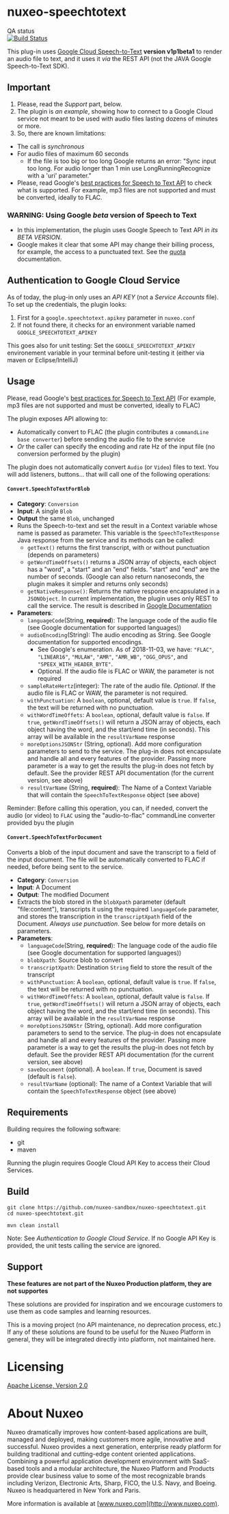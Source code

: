 # nuxeo-speechtotext

QA status<br/>
[![Build Status](https://qa.nuxeo.org/jenkins/buildStatus/icon?job=Sandbox/sandbox_nuxeo-speechtotext-master)](https://qa.nuxeo.org/jenkins/view/Sandbox/job/Sandbox/job/sandbox_nuxeo-speechtotext-master/)

This plug-in uses [Google Cloud Speech-to-Text](https://cloud.google.com/speech-to-text/) **version v1p1beta1** to render an audio file to text, and it uses it _via_ the REST API (not the JAVA Google Speech-to-Text SDK).



## Important
1. Please, read the *Support* part, below.
2. The plugin is _an example_, showing how to connect to a Google Cloud service not meant to be used with audio files lasting dozens of minutes or more.
3. So, there are known limitations:
  * The call is _synchronous_
  * For audio files of maximum 60 seconds
    * If the file is too big or too long Google returns an error: "Sync input too long. For audio longer than 1 min use LongRunningRecognize with a 'uri' parameter."
  * Please, read Google's [best practices for Speech to Text API](https://cloud.google.com/speech-to-text/docs/best-practices) to check what is supported. For example, mp3 files are not supported and must be converted, ideally to FLAC.

### WARNING: Using Google _beta_  version of Speech to Text
* In this implementation, the plugin uses Google Speech to Text API _in its BETA VERSION_.
* Google makes it clear that some API may change their billing process, for example, the access to a punctuated text. See the [quota](https://cloud.google.com/speech-to-text/quotas) documentation.

## Authentication to Google Cloud Service
As of today, the plug-in only uses an _API KEY_ (not a _Service Accounts_ file). To set up the credentials, the plugin looks:

1. First for a `google.speechtotext.apikey` parameter in `nuxeo.conf`
2. If not found there, it checks for an environment variable named `GOOGLE_SPEECHTOTEXT_APIKEY`

This goes also for unit testing: Set the `GOOGLE_SPEECHTOTEXT_APIKEY` environement variable in your terminal before unit-testing it (either via maven or Eclipse/IntelliJ)

## Usage

Please, read Google's [best practices for Speech to Text API](https://cloud.google.com/speech-to-text/docs/best-practices) (For example, mp3 files are not supported and must be converted, ideally to FLAC)

The plugin exposes API allowing to:

* Automatically convert to FLAC (the plugin contributes a `commandLine base converter`) before sending the audio file to the service
* _Or_ the caller can specify the encoding and rate Hz of the input file (no conversion performed by the plugin)

The plugin does not automatically convert `Audio` (or `Video`) files to text. You will add listeners, buttons... that will call one of the following operations:

#### `Convert.SpeechToTextForBlob`
* **Category**: `Conversion`
* **Input**: A single `Blob`
* **Output** the same `Blob`, unchanged
* Runs the Speech-to-text and set the result in a Context variable whose name is passed as parameter. This variable is the `SpeechToTextResponse` Java response from the service and its methods can be called:
  * `getText()` returns the first transcript, with or without punctuation (depends on parameters)
  * `getWordTimeOffsets()` returns a JSON array of objects, each object has a "word", a "start" and an "end" fields. "start" and "end" are the number of seconds. (Google can also return nanoseconds, the plugin makes it simpler and returns only seconds)
  * `getNativeResponse()`: Returns the native response encapsulated in a `JSONObject`. In current implementation, the plugin uses only REST to call the service. The result is described in [Google Documentation](https://cloud.google.com/speech-to-text/docs/reference/rest/v1/speech/recognize)
* **Parameters**:
  * `languageCode`(String, **required**): The language code of the audio file (see Google documentation for supported languages))
  * `audioEncoding`(String): The audio encoding as String. See Google documentation for supported encodings.
    * See Google's enumeration. As of 2018-11-03, we have: `"FLAC"`, `"LINEAR16"`, `"MULAW"`, `"AMR"`, `"AMR_WB"`, `"OGG_OPUS"`, and `"SPEEX_WITH_HEADER_BYTE"`.
    * Optional. If the audio file is FLAC or WAW, the parameter is not required
  * `sampleRateHertz`(integer): The rate of the audio file. _Optional_. If the audio file is FLAC or WAW, the parameter is not required.
  *  `withPunctuation`: A `boolean`, optional, default value is `true`. If `false`, the text will be returned with no punctuation.
  *  `withWordTimeOffets`: A `boolean`, optional, default value is `false`. If `true`, `getWordTimeOffsets()` will return a JSON array of objects, each object having the word, and the start/end time (in seconds). This array will be available in the `resultVarName` response
  *  `moreOptionsJSONStr` (String, optional). Add more configuration parameters to send to the service. The plug-in does not encapsulate and handle all and every features of the provider. Passing more parameter is a way to get the results the plug-in does not fetch by default. See the provider REST API documentation (for the current version, see above) 
  *  `resultVarName` (String, **required**): The Name of a Context Variable that will contain the `SpeechToTextResponse` object (see above)
 
 Reminder: Before calling this operation, you can, if needed, convert the audio (or video) to `FLAC` using the "audio-to-flac" commandLine converter provided byu the plugin

#### `Convert.SpeechToTextForDocument`

Converts a blob of the input document and save the transcript to a field of the input document. The file will be automatically  converted to FLAC if needed, before being sent to the service.

* **Category**: `Conversion`
* **Input**: A Document
* **Output**: The modified Document
* Extracts the blob stored in the `blobXpath` parameter (default "file:content"), transcripts it using the required `languageCode` parameter, and stores the transcription in the `transcriptXpath` field of the Document. _Always use punctuation_. See below for more details on parameters.
* **Parameters**:
  * `languageCode`(String, **required**): The language code of the audio file (see Google documentation for supported languages))
  *  `blobXpath`: Source blob to convert
  *  `transcriptXpath`:  Destination `String` field to store the result of the transcript
  *  `withPunctuation`: A `boolean`, optional, default value is `true`. If `false`, the text will be returned with no punctuation.
  *  `withWordTimeOffets`: A `boolean`, optional, default value is `false`. If `true`, `getWordTimeOffsets()` will return a JSON array of objects, each object having the word, and the start/end time (in seconds). This array will be available in the `resultVarName` response
  *  `moreOptionsJSONStr` (String, optional). Add more configuration parameters to send to the service. The plug-in does not encapsulate and handle all and every features of the provider. Passing more parameter is a way to get the results the plug-in does not fetch by default. See the provider REST API documentation (for the current version, see above) 
  *  `saveDocument` (optional). A `boolean`. If `true`, Document is saved (default is `false`).
  *  `resultVarName` (optional): The name of a Context Variable that will contain the `SpeechToTextResponse` object (see above)

## Requirements

Building requires the following software:

* git
* maven

Running the plugin requires Google Cloud API Key to access their Cloud Services.


## Build

    git clone https://github.com/nuxeo-sandbox/nuxeo-speechtotext.git
    cd nuxeo-speechtotext.git
    
    mvn clean install

Note: See _Authentication to Google Cloud Service_. If no Google API Key is provided, the unit tests calling the service are ignored.

## Support

**These features are not part of the Nuxeo Production platform, they are not supportes**

These solutions are provided for inspiration and we encourage customers to use them as code samples and learning resources.

This is a moving project (no API maintenance, no deprecation process, etc.) If any of these solutions are found to be useful for the Nuxeo Platform in general, they will be integrated directly into platform, not maintained here.


# Licensing

[Apache License, Version 2.0](http://www.apache.org/licenses/LICENSE-2.0)


# About Nuxeo

Nuxeo dramatically improves how content-based applications are built, managed and deployed, making customers more agile, innovative and successful. Nuxeo provides a next generation, enterprise ready platform for building traditional and cutting-edge content oriented applications. Combining a powerful application development environment with SaaS-based tools and a modular architecture, the Nuxeo Platform and Products provide clear business value to some of the most recognizable brands including Verizon, Electronic Arts, Sharp, FICO, the U.S. Navy, and Boeing. Nuxeo is headquartered in New York and Paris.

More information is available at [www.nuxeo.com](http://www.nuxeo.com).  
